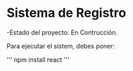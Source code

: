 <h1>Sistema de Registro</h1>

-Estado del proyecto: En Contrucción.

Para ejecutar el sistem, debes poner:

''' npm install react '''
